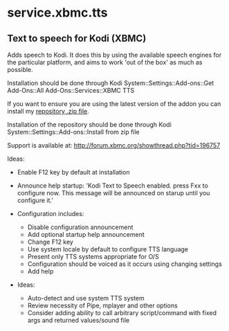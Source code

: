 service.xbmc.tts
================

Text to speech for Kodi (XBMC)
------------------------------
Adds speech to Kodi. It does this by using the available speech engines for the particular platform, and aims to
work 'out of the box' as much as possible.

Installation should be done through Kodi System::Settings::Add-ons::Get Add-Ons::All Add-Ons::Services::XBMC TTS

If you want to ensure you are using the latest version of the addon you can install my [repository .zip file](http://ruuks-repo.googlecode.com/files/ruuk.addon.repository-1.0.0.zip).

Installation of the repository should be done through Kodi System::Settings::Add-ons::Install from zip file

Support is available at: http://forum.xbmc.org/showthread.php?tid=196757

Ideas:
 * Enable F12 key by default at installation
 * Announce help startup: 'Kodi Text to Speech enabled.
  press Fxx to configure now. This message will be
  announced on starup until you configure it.'
  
  * Configuration includes:
    - Disable configuration announcement
    - Add optional startup help announcement
    - Change F12 key
    - Use system locale by default to configure TTS language
    - Present only TTS systems appropriate for O/S
    - Configuration should be voiced as it occurs using changing settings
    - Add help
   * Ideas: 
      - Auto-detect and use system TTS system
      - Review necessity of Pipe, mplayer and other options
      - Consider adding ability to call arbitrary script/command with fixed
        args and returned values/sound file